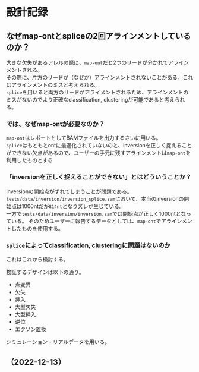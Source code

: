 # 設計記録

## なぜmap-ontとspliceの2回アラインメントしているのか？

大きな欠失があるアレルの際に、`map-ont`だと2つのリードが分かれてアラインメントされる。  
その際に、片方のリードが（なぜか）アラインメントされないことがある。これはアラインメントのミスと考えられる。  
`splice`を用いると両方のリードがアライメントされるため、アラインメントのミスがないのでより正確なclassification, clusteringが可能であると考えられる。

### では、なぜmap-ontが必要なのか？

`map-ont`はレポートとしてBAMファイルを出力するさいに用いる。  
`splice`はもともとontに最適化されていないのと、inversionを正しく捉えることができない欠点があるので、ユーザーの手元に残すアラインメントは`map-ont`を利用したものとする

### 「inversionを正しく捉えることができない」とはどういうことか？

inversionの開始点がずれてしまうことが問題である。  
`tests/data/inversion/inversion_splice.sam`において、本当のinversionの開始点は1000ntだが`814nt`となりズレが生じている。  
一方で`tests/data/inversion/inversion.sam`では開始点が正しく1000ntとなっている。
そのためユーザーに報告するデータとしては、`map-ont`でアラインメントしたものを使用する。


### `splice`によってclassification, clusteringに問題はないのか

これはこれから検討する。

検証するデザインは以下の通り。
- 点変異
- 欠失
- 挿入
- 大型欠失
- 大型挿入
- 逆位
- エクソン置換

シミュレーション・リアルデータを用いる。

（2022-12-13）
-----------------------------
